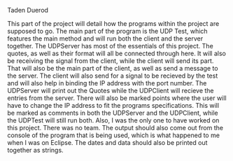 Taden Duerod

This part of the project will detail how the programs within the project are supposed to go. The main part of the program is 
the UDP Test, which features the main method and will run both the client and the server together. The UDPServer has most of 
the essentials of this project. The quotes, as well as their format will all be connected through here. It will also be receiving
the signal from the client, while the client will send its part. That will also be the main part of the client, as well as send a 
message to the server. The client will also send for a signal to be recieved by the test and will also help in binding the IP address
with the port number. The UDPServer will print out the Quotes while the UDPClient will recieve the entries from the server. There
will also be marked points where the user will have to change the IP address to fit the programs specifications. This will be marked
as comments in both the UDPServer and the UDPClient, while the UDPTest will still run both. Also, I was the only one to have
worked on this project. There was no team. The output should also come out from the console of the program that is being used, which
is what happened to me when I was on Eclipse. The dates and data should also be printed out together as strings.